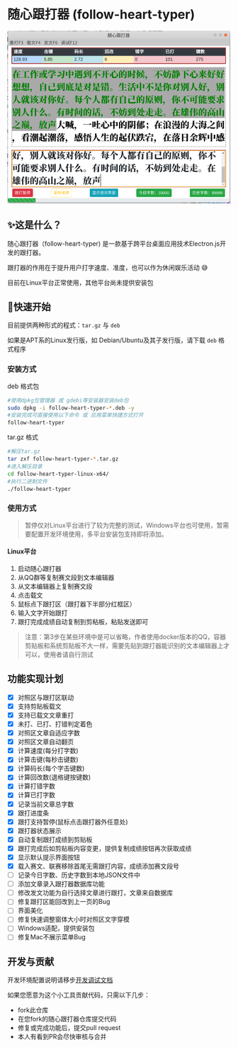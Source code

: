 # 随心跟打器 (follow-heart-typer)

![跟打器预览](images/跟打器预览.png)

## :sparkles:这是什么？

随心跟打器（follow-heart-typer) 是一款基于跨平台桌面应用技术Electron.js开发的跟打器。

跟打器的作用在于提升用户打字速度、准度，也可以作为休闲娱乐活动 :sweat_smile:

目前在Linux平台正常使用，其他平台尚未提供安装包

## :key:快速开始

目前提供两种形式的程式：`tar.gz` 与 `deb`

如果是APT系的Linux发行版，如 Debian/Ubuntu及其子发行版，请下载 `deb` 格式程序

### 安装方式

deb 格式包

```bash
#使用dpkg包管理器 或 gdebi等安装器安装deb包
sudo dpkg -i follow-heart-typer-*.deb -y
#安装完成可直接使用以下命令 或 应用菜单快捷方式打开
follow-heart-typer
```

tar.gz 格式

```bash
#解压tar.gz
tar zxf follow-heart-typer-*.tar.gz
#进入解压目录
cd follow-heart-typer-linux-x64/
#执行二进制文件
./follow-heart-typer
```

### 使用方式

> 暂停仅对Linux平台进行了较为完整的测试，Windows平台也可使用，暂需要配置开发环境使用，多平台安装包支持即将添加。

#### Linux平台

1. 启动随心跟打器
2. 从QQ群等复制赛文段到文本编辑器
3. 从文本编辑器上复制赛文段
4. 点击载文
5. 鼠标点下跟打区（跟打器下半部分红框区）
6. 输入文字开始跟打
7. 跟打完成成绩自动复制到剪粘板，粘贴发送即可

> 注意：第3步在某些环境中是可以省略，作者使用docker版本的QQ，容器剪贴板和系统剪贴板不大一样，需要先贴到跟打器能识别的文本编辑器上才可以，使用者请自行测试

## 功能实现计划

- [x] 对照区与跟打区联动
- [x] 支持剪贴板载文
- [x] 支持已载文文章重打
- [x] 未打、已打、打错判定着色
- [x] 对照区文章自适应字数
- [x] 对照区文章自动翻页
- [x] 计算速度(每分打字数)
- [x] 计算击键(每秒击键数)
- [x] 计算码长(每个字击键数)
- [x] 计算回改数(退格键按键数)
- [x] 计算打错字数
- [x] 计算已打字数
- [x] 记录当前文章总字数
- [x] 跟打进度条
- [x] 跟打支持暂停(鼠标点击跟打器外任意处)
- [x] 跟打器状态展示
- [x] 自动复制跟打成绩到剪贴板
- [x] 跟打完成后如剪贴板内容变更，提供复制成绩按钮再次获取成绩
- [x] 显示默认提示界面按钮
- [x] 载入赛文、联赛移除首尾无需跟打内容，成绩添加赛文段号
- [ ] 记录今日字数、历史字数到本地JSON文件中
- [ ] 添加文章录入跟打器数据库功能
- [ ] 修改发文功能为自行选择文章进行跟打，文章来自数据库
- [ ] 修复跟打区能回改到上一页的Bug
- [ ] 界面美化
- [ ] 修复快速调整窗体大小时对照区文字穿模
- [ ] Windows适配，提供安装包
- [ ] 修复Mac不展示菜单Bug

## 开发与贡献

开发环境配置说明请移步[开发调试文档](docs/开发调试文档.md)

如果您愿意为这个小工具贡献代码，只需以下几步：

- fork此仓库
- 在您fork的随心跟打器仓库提交代码
- 修复或完成功能后，提交pull request
- 本人有看到PR会尽快审核与合并
